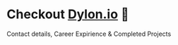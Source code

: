 # Checkout [Dylon.io](https://www.dylon.io) 👋

Contact details, Career Expirience & Completed Projects
